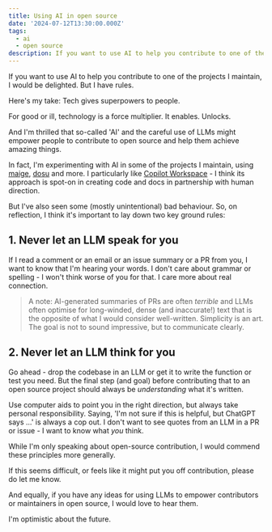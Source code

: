 ```yaml
---
title: Using AI in open source
date: '2024-07-12T13:30:00.000Z'
tags:
  - ai
  - open source
description: If you want to use AI to help you contribute to one of the projects I maintain, I would be delighted. But I have rules.
---
```


If you want to use AI to help you contribute to one of the projects I maintain, I would be delighted. But I have rules.

Here's my take: Tech gives superpowers to people.

For good or ill, technology is a force multiplier. It enables. Unlocks.

And I'm thrilled that so-called 'AI' and the careful use of LLMs might empower people to contribute to open source and help them achieve amazing things.

In fact, I'm experimenting with AI in some of the projects I maintain, using [maige](https://maige.app/), [dosu](https://dosu.dev/) and more. I particularly like [Copilot Workspace](https://copilot-workspace.githubnext.com/) - I think its approach is spot-on in creating code and docs in partnership with human direction.

But I've also seen some (mostly unintentional) bad behaviour. So, on reflection, I think it's important to lay down two key ground rules:

## 1. Never let an LLM **speak** for you

If I read a comment or an email or an issue summary or a PR from you, I want to know that I'm hearing your words. I don't care about grammar or spelling - I won't think worse of you for that. I care more about real connection.
   
> A note: AI-generated summaries of PRs are often _terrible_ and LLMs often optimise for long-winded, dense (and inaccurate!) text that is the opposite of what I would consider well-written. Simplicity is an art. The goal is not to sound impressive, but to communicate clearly.
   
## 2. Never let an LLM **think** for you

Go ahead - drop the codebase in an LLM or get it to write the function or test you need. But the final step (and goal) before contributing that to an open source project should always be _understanding_ what it's written.

Use computer aids to point you in the right direction, but always take personal responsibility. Saying, 'I'm not sure if this is helpful, but ChatGPT says ...' is always a cop out. I don't want to see quotes from an LLM in a PR or issue - I want to know what _you_ think.

While I'm only speaking about open-source contribution, I would commend these principles more generally.

If this seems difficult, or feels like it might put you off contribution, please do let me know.

And equally, if you have any ideas for using LLMs to empower contributors or maintainers in open source, I would love to hear them.

I'm optimistic about the future.
